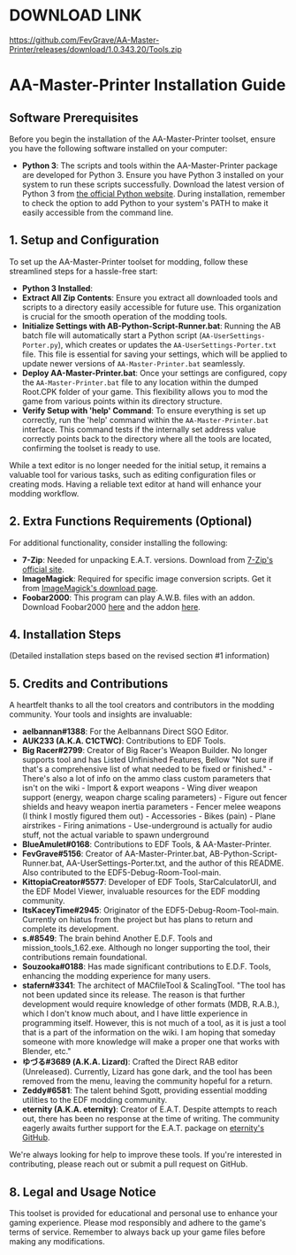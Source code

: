 # DOWNLOAD LINK
https://github.com/FevGrave/AA-Master-Printer/releases/download/1.0.343.20/Tools.zip

# AA-Master-Printer Installation Guide

## Software Prerequisites

Before you begin the installation of the AA-Master-Printer toolset, ensure you have the following software installed on your computer:

- **Python 3**: The scripts and tools within the AA-Master-Printer package are developed for Python 3. Ensure you have Python 3 installed on your system to run these scripts successfully. Download the latest version of Python 3 from [the official Python website](https://www.python.org/downloads/). During installation, remember to check the option to add Python to your system's PATH to make it easily accessible from the command line.

## 1. Setup and Configuration

To set up the AA-Master-Printer toolset for modding, follow these streamlined steps for a hassle-free start:

- **Python 3 Installed**: 
- **Extract All Zip Contents**: Ensure you extract all downloaded tools and scripts to a directory easily accessible for future use. This organization is crucial for the smooth operation of the modding tools.
- **Initialize Settings with AB-Python-Script-Runner.bat**: Running the AB batch file will automatically start a Python script (`AA-UserSettings-Porter.py`), which creates or updates the `AA-UserSettings-Porter.txt` file. This file is essential for saving your settings, which will be applied to update newer versions of `AA-Master-Printer.bat` seamlessly.
- **Deploy AA-Master-Printer.bat**: Once your settings are configured, copy the `AA-Master-Printer.bat` file to any location within the dumped Root.CPK folder of your game. This flexibility allows you to mod the game from various points within its directory structure.
- **Verify Setup with 'help' Command**: To ensure everything is set up correctly, run the 'help' command within the `AA-Master-Printer.bat` interface. This command tests if the internally set address value correctly points back to the directory where all the tools are located, confirming the toolset is ready to use.

While a text editor is no longer needed for the initial setup, it remains a valuable tool for various tasks, such as editing configuration files or creating mods. Having a reliable text editor at hand will enhance your modding workflow.

## 2. Extra Functions Requirements (Optional)

For additional functionality, consider installing the following:

- **7-Zip**: Needed for unpacking E.A.T. versions. Download from [7-Zip's official site](https://www.7-zip.org/download.html).
- **ImageMagick**: Required for specific image conversion scripts. Get it from [ImageMagick's download page](https://imagemagick.org/script/download.php).
- **Foobar2000**: This program can play A.W.B. files with an addon. Download Foobar2000 [here](https://www.foobar2000.org/download) and the addon [here](https://www.foobar2000.org/components/view/foo_input_vgmstream).

## 4. Installation Steps

(Detailed installation steps based on the revised section #1 information)

## 5. Credits and Contributions

A heartfelt thanks to all the tool creators and contributors in the modding community. Your tools and insights are invaluable:

- **aelbannan#1388**: For the Aelbannans Direct SGO Editor.
- **AUK233 (A.K.A. C1CTWC)**: Contributions to EDF Tools.
- **Big Racer#2799**: Creator of Big Racer's Weapon Builder.
	No longer supports tool and has Listed Unfinished Features, Bellow
                        "Not sure if that's a comprehensive list of what needed to be fixed or finished."
                        - There's also a lot of info on the ammo class custom parameters that isn't on the wiki
                        - Import & export weapons
                        - Wing diver weapon support (energy, weapon charge scaling parameters)
                        - Figure out fencer shields and heavy weapon inertia parameters
                        - Fencer melee weapons (I think I mostly figured them out)
                        - Accessories
                        - Bikes (pain)
                        - Plane airstrikes
                        - Firing animations
                        - Use-underground is actually for audio stuff, not the actual variable to spawn underground
- **BlueAmulet#0168**: Contributions to EDF Tools, & AA-Master-Printer.
- **FevGrave#5156**: Creator of AA-Master-Printer.bat, AB-Python-Script-Runner.bat, AA-UserSettings-Porter.txt, and the author of this README. Also contributed to the EDF5-Debug-Room-Tool-main.
- **KittopiaCreator#5577**: Developer of EDF Tools, StarCalculatorUI, and the EDF Model Viewer, invaluable resources for the EDF modding community.
- **ItsKaceyTime#2945**: Originator of the EDF5-Debug-Room-Tool-main. Currently on hiatus from the project but has plans to return and complete its development.
- **s.#8549**: The brain behind Another E.D.F. Tools and mission_tools_1.62.exe. Although no longer supporting the tool, their contributions remain foundational.
- **Souzooka#0188**: Has made significant contributions to E.D.F. Tools, enhancing the modding experience for many users.
- **stafern#3341**: The architect of MACfileTool & ScalingTool. 
 	"The tool has not been updated since its release. The reason is that further development would require
                        knowledge of other formats (MDB, R.A.B.), which I don't know much about, and I have little experience in
                        programming itself. However, this is not much of a tool, as it is just a tool that is a part of the
                        information on the wiki. I am hoping that someday someone with more knowledge will make a proper one
                        that works with Blender, etc."
- **ゆづる#3689 (A.K.A. Lizard)**: Crafted the Direct RAB editor (Unreleased). Currently, Lizard has gone dark, and the tool has been removed from the menu, leaving the community hopeful for a return.
- **Zeddy#6581**: The talent behind Sgott, providing essential modding utilities to the EDF modding community.
- **eternity (A.K.A. eternity)**: Creator of E.A.T. Despite attempts to reach out, there has been no response at the time of writing. The community eagerly awaits further support for the E.A.T. package on [eternity's GitHub](https://github.com/eterniti).

We're always looking for help to improve these tools. If you're interested in contributing, please reach out or submit a pull request on GitHub.

## 8. Legal and Usage Notice

This toolset is provided for educational and personal use to enhance your gaming experience. Please mod responsibly and adhere to the game's terms of service. Remember to always back up your game files before making any modifications.
